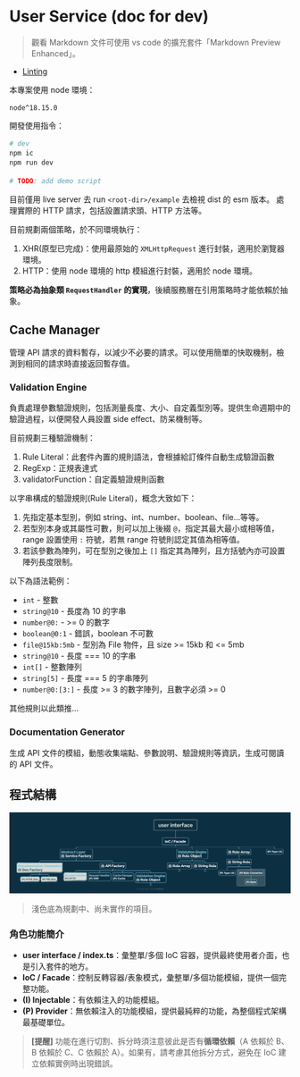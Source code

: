 # User Service (doc for dev)

> 觀看 Markdown 文件可使用 vs code 的擴充套件「Markdown Preview Enhanced」。

- [Linting](./docs/linting.md)

本專案使用 node 環境：

```text
node^18.15.0
```

開發使用指令：

```bash
# dev
npm ic
npm run dev

# TODO: add demo script
```

目前僅用 live server 去 run `<root-dir>/example` 去檢視 dist 的 esm 版本。
處理實際的 HTTP 請求，包括設置請求頭、HTTP 方法等。

目前規劃兩個策略，於不同環境執行：

1. XHR(原型已完成)：使用最原始的 `XMLHttpRequest` 進行封裝，適用於瀏覽器環境。
2. HTTP：使用 node 環境的 http 模組進行封裝，適用於 node 環境。

**策略必為抽象類 `RequestHandler` 的實現**，後續服務層在引用策略時才能依賴於抽象。

## Cache Manager

管理 API 請求的資料暫存，以減少不必要的請求。可以使用簡單的快取機制，檢測到相同的請求時直接返回暫存值。

### Validation Engine

負責處理參數驗證規則，包括測量長度、大小、自定義型別等。提供生命週期中的驗證過程，以便開發人員設置 side effect、防呆機制等。

目前規劃三種驗證機制：

1. Rule Literal：此套件內置的規則語法，會根據給訂條件自動生成驗證函數
2. RegExp：正規表達式
3. validatorFunction：自定義驗證規則函數

以字串構成的驗證規則(Rule Literal)，概念大致如下：

1. 先指定基本型別，例如 string、int、number、boolean、file...等等。
2. 若型別本身或其屬性可數，則可以加上後綴 `@`，指定其最大最小或相等值，range 設置使用 `:` 符號，若無 range 符號則認定其值為相等值。
3. 若該參數為陣列，可在型別之後加上 `[]` 指定其為陣列，且方括號內亦可設置陣列長度限制。

以下為語法範例：

- `int` - 整數
- `string@10` - 長度為 10 的字串
- `number@0:` - >= 0 的數字
- `boolean@0:1` - 錯誤，boolean 不可數
- `file@15kb:5mb` - 型別為 File 物件，且 size >= 15kb 和 <= 5mb
- `string@10` - 長度 === 10 的字串
- `int[]` - 整數陣列
- `string[5]` - 長度 === 5 的字串陣列
- `number@0:[3:]` - 長度 >= 3 的數字陣列，且數字必須 >= 0

其他規則以此類推...

### Documentation Generator

生成 API 文件的模組，動態收集端點、參數說明、驗證規則等資訊，生成可閱讀的 API 文件。

## 程式結構

![structure](./img/structure-real.png)

> 淺色底為規劃中、尚未實作的項目。

### 角色功能簡介

- **user interface / index.ts**：彙整單/多個 IoC 容器，提供最終使用者介面，也是引入套件的地方。
- **IoC / Facade**：控制反轉容器/表象模式，彙整單/多個功能模組，提供一個完整功能。
- **(I) Injectable**：有依賴注入的功能模組。
- **(P) Provider**：無依賴注入的功能模組，提供最純粹的功能，為整個程式架構最基礎單位。

> **[提醒]** 功能在進行切割、拆分時須注意彼此是否有**循環依賴**（A 依賴於 B、B 依賴於 C、C 依賴於 A）。如果有，請考慮其他拆分方式，避免在 IoC 建立依賴實例時出現錯誤。
